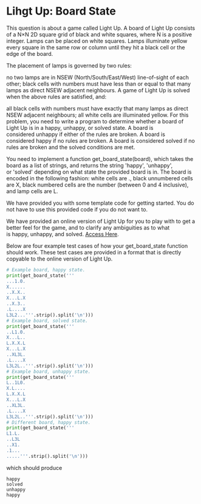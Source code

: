 # Lihgt Up: Board State
This question is about a game called Light Up. A board of Light Up consists of a N×N 2D square grid of black and white squares, where N is a positive integer. Lamps can be placed on white squares. Lamps illuminate yellow every square in the same row or column until they hit a black cell or the edge of the board.



The placement of lamps is governed by two rules:

no two lamps are in NSEW (North/South/East/West) line-of-sight of each other;
black cells with numbers must have less than or equal to that many lamps as direct NSEW adjacent neighbours.
A game of Light Up is solved when the above rules are satisfied, and:

all black cells with numbers must have exactly that many lamps as direct NSEW adjacent neighbours;
all white cells are illuminated yellow.
For this problem, you need to write a program to determine whether a board of Light Up is in a happy, unhappy, or solved state. A board is considered unhappy if either of the rules are broken. A board is considered happy if no rules are broken. A board is considered solved if no rules are broken and the solved conditions are met.

You need to implement a function get_board_state(board), which takes the board as a list of strings, and returns the string 'happy', 'unhappy', or 'solved' depending on what state the provided board is in. The board is encoded in the following fashion: white cells are ., black unnumbered cells are X, black numbered cells are the number (between 0 and 4 inclusive), and lamp cells are L.

We have provided you with some template code for getting started. You do not have to use this provided code if you do not want to.

We have provided an online version of Light Up for you to play with to get a better feel for the game, and to clarify any ambiguities as to what is happy, unhappy, and solved. [Access Here](https://groklearning.github.io/problem-helpers/light-up/).

Below are four example test cases of how your get_board_state function should work. These test cases are provided in a format that is directly copyable to the online version of Light Up.

```python
# Example board, happy state.
print(get_board_state('''
...1.0.
X......
..X.X..
X...L.X
..X.3..
.L....X
L3L2...'''.strip().split('\n')))
# Example board, solved state.
print(get_board_state('''
..L1.0.
X...L..
L.X.X.L
X...L.X
..XL3L.
.L....X
L3L2L..'''.strip().split('\n')))
# Example board, unhappy state.
print(get_board_state('''
L..1L0.
X.L....
L.X.X.L
X...L.X
..XL3L.
.L....X
L3L2L..'''.strip().split('\n')))
# Different board, happy state.
print(get_board_state('''
L1.L.
..L3L
..X1.
.1...
.....'''.strip().split('\n')))
```

which should produce
```
happy
solved
unhappy
happy
```
